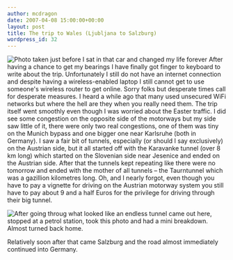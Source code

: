 ```yaml
---
author: mcdragon
date: 2007-04-08 15:00:00+00:00
layout: post
title: The trip to Wales (Ljubljana to Salzburg)
wordpress_id: 32
---
```


![](https://img.mcdowell.si/2007/04/traveltowales-1.jpg "Photo taken just before I sat in that car and changed my life forever")
After having a chance to get my bearings I have finally got finger to keyboard to write about the trip. Unfortunately I still do not have an internet connection and despite having a wireless-enabled laptop I still cannot get to use someone's wireless router to get online. Sorry folks but desperate times call for desperate measures. I heard a while ago that many used unsecured WiFi networks but where the hell are they when you really need them.
The trip itself went smoothly even though I was worried about the Easter traffic. I did see some congestion on the opposite side of the motorways but my side saw little of it, there were only two real congestions, one of them was tiny on the Munich bypass and one bigger one near Karlsruhe (both in Germany).
I saw a fair bit of tunnels, especially (or should I say exclusively) on the Austrian side, but it all started off with the Karavanke tunnel (over 8 km long) which started on the Slovenian side near Jesenice and ended on the Austrian side. After that the tunnels kept repeating like there were no tomorrow and ended with the mother of all tunnels – the Taurntunnel which was a gazillion kilometres long. Oh, and I nearly forgot, even though you have to pay a vignette for driving on the Austrian motorway system you still have to pay about 9 and a half Euros for the privilege for driving through their big tunnel.

![](https://img.mcdowell.si/2007/04/stop-over-in-the-alps-in-austria.jpg "After going throug what looked like an endless tunnel came out here, stopped at a petrol station, took this photo and had a mini breakdown. Almost turned back home.")

Relatively soon after that came Salzburg and the road almost immediately continued into Germany.
